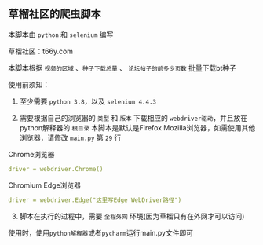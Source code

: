 <h2>草榴社区的爬虫脚本</h2>

本脚本由 `python` 和 `selenium` 编写

草榴社区：t66y.com

本脚本根据 `视频的区域` 、`种子下载总量` 、 `论坛帖子的前多少页数` 批量下载bt种子

使用前须知：

1. 至少需要 `python 3.8`，以及 `selenium 4.4.3`
  
2. 需要根据自己的浏览器的 `类型` 和 `版本` 下载相应的 `webdriver驱动`，并且放在python解释器的 `根目录`
   本脚本是默认是Firefox Mozilla浏览器，如需使用其他浏览器，请修改 `main.py` 第 `29` 行
   
Chrome浏览器
  ```yaml
  driver = webdriver.Chrome()
  ```
   
Chromium Edge浏览器
  ```yaml
  driver = webdriver.Edge("这里写Edge WebDriver路径")
  ```
   
   
3. 脚本在执行的过程中，需要 `全程外网` 环境(因为草榴只有在外网才可以访问)



使用时，使用`python解释器`或者`pycharm`运行main.py文件即可
